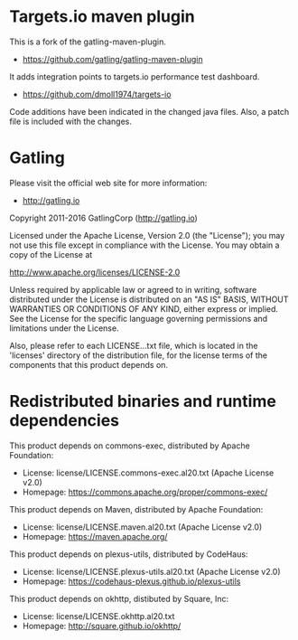 Targets.io maven plugin 
===============================

This is a fork of the gatling-maven-plugin. 
* https://github.com/gatling/gatling-maven-plugin

It adds integration points to targets.io performance test dashboard.
* https://github.com/dmoll1974/targets-io

Code additions have been indicated in the changed java files. 
Also, a patch file is included with the changes.

Gatling
=======

Please visit the official web site for more information:

  * http://gatling.io

Copyright 2011-2016 GatlingCorp (http://gatling.io)

Licensed under the Apache License, Version 2.0 (the "License");
you may not use this file except in compliance with the License.
You may obtain a copy of the License at

  http://www.apache.org/licenses/LICENSE-2.0

Unless required by applicable law or agreed to in writing, software
distributed under the License is distributed on an "AS IS" BASIS,
WITHOUT WARRANTIES OR CONDITIONS OF ANY KIND, either express or implied.
See the License for the specific language governing permissions and
limitations under the License.

Also, please refer to each LICENSE.<component>.<licenseType>.txt file, which
is located in the 'licenses' directory of the distribution file, for the
license terms of the components that this product depends on.

Redistributed binaries and runtime dependencies
===============================================

This product depends on commons-exec, distributed by Apache Foundation:

  * License: license/LICENSE.commons-exec.al20.txt (Apache License v2.0)
  * Homepage: https://commons.apache.org/proper/commons-exec/

This product depends on Maven, distributed by Apache Foundation:

  * License: license/LICENSE.maven.al20.txt (Apache License v2.0)
  * Homepage: https://maven.apache.org/

This product depends on plexus-utils, distributed by CodeHaus:

  * License: license/LICENSE.plexus-utils.al20.txt (Apache License v2.0)
  * Homepage: https://codehaus-plexus.github.io/plexus-utils
  
This product depends on okhttp, distibuted by Square, Inc:

  * License: license/LICENSE.okhttp.al20.txt
  * Homepage: http://square.github.io/okhttp/
